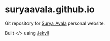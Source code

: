# suryaavala.github.io

Git repository for [Surya Avala](https://suryaavala.com) personal website.

Built </> using [Jekyll](https://jekyllrb.com/)
